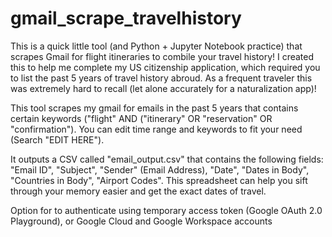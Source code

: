 # gmail_scrape_travelhistory
This is a quick little tool (and Python + Jupyter Notebook practice) that scrapes Gmail for flight itineraries to combile your travel history! I created this to help me complete my US citizenship application, which required you to list the past 5 years of travel history abroud. As a frequent traveler this was extremely hard to recall (let alone accurately for a naturalization app)! 

This tool scrapes my gmail for emails in the past 5 years that contains certain keywords ("flight" AND ("itinerary" OR "reservation" OR "confirmation").  You can edit time range and keywords to fit your need (Search "EDIT HERE"). 

It outputs a CSV called "email_output.csv" that contains the following fields: "Email ID", "Subject", "Sender" (Email Address), "Date", "Dates in Body", "Countries in Body", "Airport Codes". This spreadsheet can help you sift through your memory easier and get the exact dates of travel.

Option for to authenticate using temporary access token (Google OAuth 2.0 Playground), or Google Cloud and Google Workspace accounts
